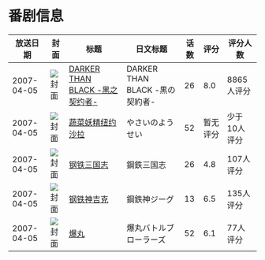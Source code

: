 # 番剧信息

|放送日期|封面|标题|日文标题|话数|评分|评分人数|
|---|---|---|---|---|---|---|
|2007-04-05|![封面](https://lain.bgm.tv/pic/cover/c/17/00/292_86ZrF.jpg)|[DARKER THAN BLACK -黑之契约者-](https://bangumi.tv/subject/292)|DARKER THAN BLACK -黒の契約者-|26|8.0|8865人评分|
|2007-04-05|![封面](https://lain.bgm.tv/pic/cover/c/23/ef/8736_LB0Bv.jpg)|[蔬菜妖精纽约沙拉](https://bangumi.tv/subject/8736)|やさいのようせい|52|暂无评分|少于10人评分|
|2007-04-05|![封面](https://lain.bgm.tv/pic/cover/c/de/1b/11210_hfC08.jpg)|[钢铁三国志](https://bangumi.tv/subject/11210)|鋼鉄三国志|26|4.8|107人评分|
|2007-04-05|![封面](https://lain.bgm.tv/pic/cover/c/39/5a/14538_mQlBZ.jpg)|[钢铁神吉克](https://bangumi.tv/subject/14538)|鋼鉄神ジーグ|13|6.5|135人评分|
|2007-04-05|![封面](https://lain.bgm.tv/pic/cover/c/a6/ef/38429_nZEdS.jpg)|[爆丸](https://bangumi.tv/subject/38429)|爆丸バトルブローラーズ|52|6.1|77人评分|
